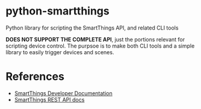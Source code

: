 # python-smartthings

Python library for scripting the SmartThings API, and related CLI tools

**DOES NOT SUPPORT THE COMPLETE API**, just the portions relevant for scripting device control. The purpsoe is to make both CLI tools and a simple library to easily trigger devices and scenes.

# References

- [SmartThings Developer Documentation](https://smartthings.developer.samsung.com/docs/index.html)
- [SmartThings REST API docs](https://smartthings.developer.samsung.com/docs/api-ref/st-api.html)